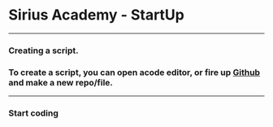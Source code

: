 # Sirius Academy - StartUp

---

### Creating a script.

### **To create a script, you can open acode editor, or fire up [Github](https://github.com/) and make a new repo/file.**
---
### Start coding

